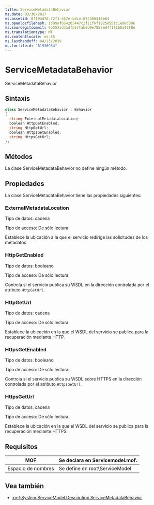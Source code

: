 ```yaml
---
title: ServiceMetadataBehavior
ms.date: 03/30/2017
ms.assetid: 0f194476-72f1-467e-bdce-674306316e64
ms.openlocfilehash: 1d99af064205447c2f11f6f19258551c1e88d386
ms.sourcegitcommit: 9b552addadfb57fab0b9e7852ed4f1f1b8a42f8e
ms.translationtype: MT
ms.contentlocale: es-ES
ms.lasthandoff: 04/23/2019
ms.locfileid: "61956954"
---
```

# <a name="servicemetadatabehavior"></a>ServiceMetadataBehavior
ServiceMetadataBehavior  
  
## <a name="syntax"></a>Sintaxis  
  
```csharp
class ServiceMetadataBehavior : Behavior  
{  
  string ExternalMetadataLocation;  
  boolean HttpGetEnabled;  
  string HttpGetUrl;  
  boolean HttpsGetEnabled;  
  string HttpsGetUrl;  
};  
```  
  
## <a name="methods"></a>Métodos  
 La clase ServiceMetadataBehavior no define ningún método.  
  
## <a name="properties"></a>Propiedades  
 La clase ServiceMetadataBehavior tiene las propiedades siguientes:  
  
### <a name="externalmetadatalocation"></a>ExternalMetadataLocation  
 Tipo de datos: cadena  
  
 Tipo de acceso: De sólo lectura  
  
 Establece la ubicación a la que el servicio redirige las solicitudes de los metadatos.  
  
### <a name="httpgetenabled"></a>HttpGetEnabled  
 Tipo de datos: booleano  
  
 Tipo de acceso: De sólo lectura  
  
 Controla si el servicio publica su WSDL en la dirección controlada por el atributo `HttpGetUrl`.  
  
### <a name="httpgeturl"></a>HttpGetUrl  
 Tipo de datos: cadena  
  
 Tipo de acceso: De sólo lectura  
  
 Establece la ubicación en la que el WSDL del servicio se publica para la recuperación mediante HTTP.  
  
### <a name="httpsgetenabled"></a>HttpsGetEnabled  
 Tipo de datos: booleano  
  
 Tipo de acceso: De sólo lectura  
  
 Controla si el servicio publica su WSDL sobre HTTPS en la dirección controlada por el atributo `HttpsGetUrl`.  
  
### <a name="httpsgeturl"></a>HttpsGetUrl  
 Tipo de datos: cadena  
  
 Tipo de acceso: De sólo lectura  
  
 Establece la ubicación en la que el WSDL del servicio se publica para la recuperación mediante HTTPS.  
  
## <a name="requirements"></a>Requisitos  
  
|MOF|Se declara en Servicemodel.mof.|  
|---------|-----------------------------------|  
|Espacio de nombres|Se define en root\ServiceModel|  
  
## <a name="see-also"></a>Vea también

- <xref:System.ServiceModel.Description.ServiceMetadataBehavior>
